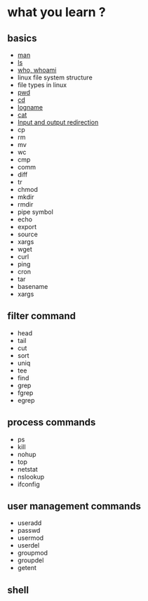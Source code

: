 # what you learn ? 

## basics
* [man](https://github.com/DeekshithSN/Unix_and_shell/wiki/man)
* [ls](https://github.com/DeekshithSN/Unix_and_shell/wiki/ls)
* [who, whoami](https://github.com/DeekshithSN/Unix_and_shell/wiki/who) 
* linux file system structure
* file types in linux
* [pwd](https://github.com/DeekshithSN/Unix_and_shell/wiki/pwd)
* [cd](https://github.com/DeekshithSN/Unix_and_shell/wiki/cd)
* [logname](https://github.com/DeekshithSN/Unix_and_shell/wiki/logname)
* [cat](https://github.com/DeekshithSN/Unix_and_shell/wiki/cat)
* [Input and output redirection](https://github.com/DeekshithSN/Unix_and_shell/wiki/Input-and-output-redirection) 
* cp
* rm
* mv
* wc
* cmp
* comm
* diff
* tr
* chmod
* mkdir
* rmdir
* pipe symbol 
* echo 
* export
* source
* xargs
* wget
* curl
* ping
* cron
* tar
* basename
* xargs

## filter command
* head
* tail
* cut
* sort
* uniq
* tee
* find
* grep
* fgrep
* egrep


## process commands
* ps
* kill
* nohup
* top
* netstat
* nslookup
* ifconfig

## user management commands 
* useradd
* passwd
* usermod
* userdel
* groupmod
* groupdel
* getent


## shell
